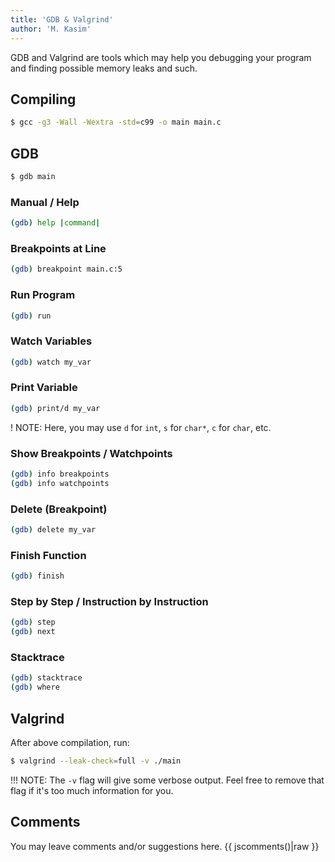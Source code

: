 ```yaml
---
title: 'GDB & Valgrind'
author: 'M. Kasim'
---
```


GDB and Valgrind are tools which may help you debugging your program and finding possible memory leaks and such. 


## Compiling

```sh
$ gcc -g3 -Wall -Wextra -std=c99 -o main main.c
```


## GDB

```sh
$ gdb main
```

### Manual / Help

```sh
(gdb) help |command|
```

### Breakpoints at Line

```sh
(gdb) breakpoint main.c:5
```

### Run Program


```sh
(gdb) run
```

### Watch Variables

```sh
(gdb) watch my_var
```

### Print Variable

```sh
(gdb) print/d my_var
```
! NOTE: Here, you may use `d` for `int`, `s` for `char*`, `c` for `char`, etc.


### Show Breakpoints / Watchpoints

```sh
(gdb) info breakpoints
(gdb) info watchpoints
```

### Delete (Breakpoint)

```sh
(gdb) delete my_var
```

### Finish Function

```sh
(gdb) finish
```

### Step by Step / Instruction by Instruction

```sh
(gdb) step
(gdb) next
```

### Stacktrace

```sh
(gdb) stacktrace
(gdb) where
```

## Valgrind

After above compilation, run:
```sh
$ valgrind --leak-check=full -v ./main
```
!!! NOTE: The `-v` flag will give some verbose output. Feel free to remove that flag if it's too much information for you.

## Comments
You may leave comments and/or suggestions here.
{{ jscomments()|raw }}